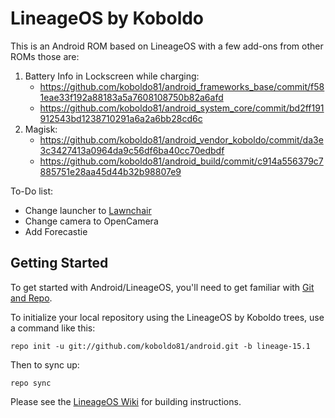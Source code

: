 LineageOS by Koboldo
====================

This is an Android ROM based on LineageOS with a few add-ons from other ROMs those are:
1. Battery Info in Lockscreen while charging:
    * https://github.com/koboldo81/android_frameworks_base/commit/f581eae33f192a88183a5a7608108750b82a6afd
    * https://github.com/koboldo81/android_system_core/commit/bd2ff191912543bd1238710291a6a2a6bb28cd6c
2. Magisk:
   * https://github.com/koboldo81/android_vendor_koboldo/commit/da3e3c3427413a0964da9c56df6ba40cc70edbdf
   * https://github.com/koboldo81/android_build/commit/c914a556379c7885751e28aa45d44b32b98807e9

To-Do list:
* Change launcher to [Lawnchair](http://www.lawnchair.info)
* Change camera to OpenCamera
* Add Forecastie


Getting Started
---------------

To get started with Android/LineageOS, you'll need to get
familiar with [Git and Repo](https://source.android.com/source/using-repo.html).

To initialize your local repository using the LineageOS by Koboldo trees, use a command like this:

    repo init -u git://github.com/koboldo81/android.git -b lineage-15.1

Then to sync up:

    repo sync

Please see the [LineageOS Wiki](https://wiki.lineageos.org/) for building instructions.
